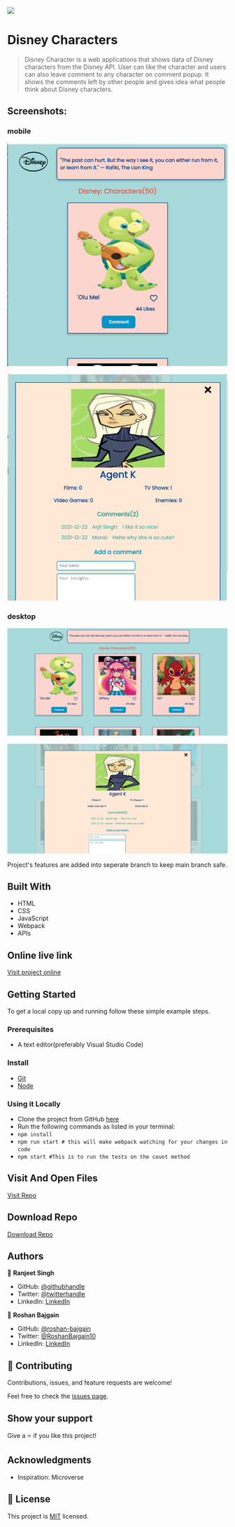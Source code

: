 ![](https://img.shields.io/badge/thecodechaser-blueviolet)

# Disney Characters

> Disney Character is a web applications that shows data of Disney characters from the Disney API. User can like the character and users can also leave comment to any character on comment popup. It shows the comments left by other people and gives idea what people think about Disney characters.

## Screenshots:

### mobile

![screenshot](./src/images/Screenshot1.png)

![screenshot](./src/images/Screenshot2.png)

### desktop

![screenshot](./src/images/Screenshot3.png)

![screenshot](./src/images/Screenshot4.png)

Project's features are added into seperate branch to keep main branch safe.

## Built With

- HTML
- CSS
- JavaScript
- Webpack
- APIs

## Online live link

[Visit project online](https://thecodechaser.github.io/Disney-characters-webapp/dist/)

## Getting Started

To get a local copy up and running follow these simple example steps.

### Prerequisites
- A text editor(preferably Visual Studio Code)

### Install
- [Git](https://git-scm.com/downloads)
- [Node](https://nodejs.org/en/download/)

### Using it Locally
- Clone the project from GitHub [here](git@github.com:thecodechaser/Disney-characters-webapp.git)
- Run the following commands as listed in your terminal:
- `npm install`
- `npm run start # this will make webpack watching for your changes in code`
- `npm start #This is to run the tests on the count method`

## Visit And Open Files

[Visit Repo](https://github.com/thecodechaser/Disney-characters-webapp)

## Download Repo

[Download Repo](https://github.com/thecodechaser/Disney-characters-webapp/archive/refs/heads/dev.zip)

## Authors

👤 **Ranjeet Singh**

- GitHub: [@githubhandle](https://github.com/thecodechaser)
- Twitter: [@twitterhandle](https://twitter.com/thecodechaser)
- LinkedIn: [LinkedIn](https://linkedin.com/in/thecodechaser)

👤 **Roshan Bajgain**

- GitHub: [@roshan-bajgain](https://github.com/roshan-bajgain)
- Twitter: [@RoshanBajgain10](https://twitter.com/RoshanBajgain10)
- LinkedIn: [LinkedIn](https://www.linkedin.com/in/roshan-bazgain/)

## 🤝 Contributing

Contributions, issues, and feature requests are welcome!

Feel free to check the [issues page](https://github.com/thecodechaser/Disney-characters-webapp/issues).

## Show your support

Give a ⭐️ if you like this project!

## Acknowledgments

- Inspiration: Microverse

## 📝 License

This project is [MIT](./MIT.md) licensed.
